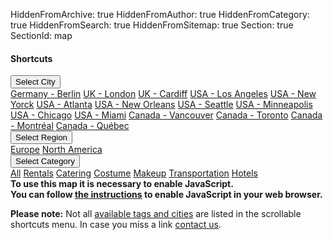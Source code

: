 HiddenFromArchive: true
HiddenFromAuthor: true
HiddenFromCategory: true
HiddenFromSearch: true
HiddenFromSitemap: true
Section: true
SectionId: map

<script type="text/javascript">
	// Default map location and configuration
	var mapBaseURL = "https://kartevonmorgen.org/"
    var currentTag = ["greenfilm"]
    var currentLocation = [37.788,-30.938];
	var currentZoomLevel = 3.00;
	// Function to control the iframe content
	function mapControl(event, loc, zoom, tag) {
		// If opened by onclick disable default (adding # to the url)
		if (event) {event.preventDefault()};
		// Checks if a new location, tag or zoom level is passed to the function
		// Using the default values if not
		currentLocation = Object.is(loc, null) ? currentLocation : loc;
		currentZoomLevel = Object.is(zoom, null) ? currentZoomLevel : zoom;
		currentTag = Object.is(tag, null) ? currentTag : tag;
		// Change iframe URL
		if (tag) {
			// Only change the search so a changed position by the user is not overwritten
			document.getElementById('greenProductionMap').src = `${mapBaseURL}#/?search=${currentTag.join('%20%23').replace(/^/,'%23')}`;
		} else {
			document.getElementById('greenProductionMap').src = `${mapBaseURL}#/?center=${currentLocation.join(',')}&zoom=${currentZoomLevel}&search=${currentTag.join('%20%23').replace(/^/,'%23')}`;
		}
	}
</script>

#### Shortcuts 
<div class="row justify-content-left text-white">
	<div class="col-xl-3 col-lg-3 col-md-4 col-sm-4 col-10 pt-2">
		<div class="dropdown" id="cities">
			<button class="btn btn-secondary dropdown-toggle" type="button" id="dropdownMenuButton" data-toggle="dropdown" aria-haspopup="true" aria-expanded="false">
				Select City
			</button>
			<div class="dropdown-menu scrollable-menu" aria-labelledby="dropdownMenuButton">
				<a class="dropdown-item" href="#" onclick="mapControl(event, [52.503,13.293], 11.00, null);">Germany - Berlin</a>
				<a class="dropdown-item" href="#" onclick="mapControl(event, [51.514,-0.397], 10.00, null);">UK - London</a>
				<a class="dropdown-item" href="#" onclick="mapControl(event, [51.480,-3.190], 10.00, null);">UK - Cardiff</a>
				<a class="dropdown-item" href="#" onclick="mapControl(event, [33.991,-118.162], 10.00, null);">USA - Los Angeles</a>
				<a class="dropdown-item" href="#" onclick="mapControl(event, [40.679,-73.996], 10.00, null);">USA - New Yorck</a>
				<a class="dropdown-item" href="#" onclick="mapControl(event, [33.747,-84.398], 10.00, null);">USA - Atlanta</a>
				<a class="dropdown-item" href="#" onclick="mapControl(event, [29.931,-90.102], 10.00, null);">USA - New Orleans</a>
				<a class="dropdown-item" href="#" onclick="mapControl(event, [47.591,-122.324], 10.00, null);">USA - Seattle</a>
				<a class="dropdown-item" href="#" onclick="mapControl(event, [44.958,-93.309], 10.00, null);">USA - Minneapolis</a>
				<a class="dropdown-item" href="#" onclick="mapControl(event, [41.877,-87.670], 10.00, null);">USA - Chicago</a>
				<a class="dropdown-item" href="#" onclick="mapControl(event, [25.778,-80.211], 10.00, null);">USA - Miami</a>
				<a class="dropdown-item" href="#" onclick="mapControl(event, [49.148,-122.804], 10.00, null);">Canada - Vancouver</a>
				<a class="dropdown-item" href="#" onclick="mapControl(event, [43.680,-79.443], 10.00, null);">Canada - Toronto</a>
				<a class="dropdown-item" href="#" onclick="mapControl(event, [45.493,-73.692], 10.00, null);">Canada - Montréal</a>
				<a class="dropdown-item" href="#" onclick="mapControl(event, [46.803,-71.293], 10.00, null);">Canada - Québec</a>
			</div>
		</div>
	</div>
	<div class="col-xl-3 col-lg-3 col-md-4 col-sm-4 col-10 pt-2">
			<div class="dropdown" id="region">
				<button class="btn btn-secondary dropdown-toggle" type="button" id="dropdownMenuButton" data-toggle="dropdown" aria-haspopup="true" aria-expanded="false">
					Select Region
				</button>
				<div class="dropdown-menu scrollable-menu" aria-labelledby="dropdownMenuButton">
					<a class="dropdown-item" href="#" onclick="mapControl(event, [46.195,7.031], 5.00, null);">Europe</a>
					<a class="dropdown-item" href="#" onclick="mapControl(event, [43.069,-96.328], 4.00, null);">North America</a>
				</div>
			</div>
	</div>
	<div class="col-xl-3 col-lg-6 col-md-4 col-sm-4 col-10 pt-2">
		<div class="dropdown" id="region">
			<button class="btn btn-secondary dropdown-toggle" type="button" id="dropdownMenuButton" data-toggle="dropdown" aria-haspopup="true" aria-expanded="false">
				Select Category
			</button>
			<div class="dropdown-menu scrollable-menu" aria-labelledby="dropdownMenuButton">
				<a class="dropdown-item" href="#" onclick="mapControl(event, null, null, ['greenfilm']);">All</a>
				<a class="dropdown-item" href="#" onclick="mapControl(event, null, null, ['greenfilm', 'rental']);">Rentals</a>
				<a class="dropdown-item" href="#" onclick="mapControl(event, null, null, ['greenfilm', 'catering']);">Catering</a>
				<a class="dropdown-item" href="#" onclick="mapControl(event, null, null, ['greenfilm', 'costume']);">Costume</a>
				<a class="dropdown-item" href="#" onclick="mapControl(event, null, null, ['greenfilm', 'makeup']);">Makeup</a>
				<a class="dropdown-item" href="#" onclick="mapControl(event, null, null, ['greenfilm', 'transport']);">Transportation</a>
				<a class="dropdown-item" href="#" onclick="mapControl(event, null, null, ['greenfilm', 'hotel']);">Hotels</a>
			</div>
		</div>
	</div>
	
</div>

<noscript>
	<div class="text-center text-white pt-5 pb-5">
	 <b>To use this map it is necessary to enable JavaScript.<br>
	 You can follow <a href="https://www.enable-javascript.com/">the instructions</a> to enable JavaScript in your web browser.</b>
	</div>
</noscript>

<iframe class="pt-3" id="greenProductionMap" name="greenProductionMap" style="height:75vh;display: none;border: none;" width="100%" height="100%"></iframe>

**Please note:** Not all [available tags and cities](#mapHowTo) are listed in the scrollable shortcuts menu. In case you miss a link [contact us](/contact/).

<!-- Connects to kartevonmorgen.org only if javascript is enabled -->
<script>
	document.getElementById('greenProductionMap').style["display"] = "inline-block";
	mapControl(null, null, null, null);
</script>